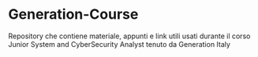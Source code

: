 # Generation-Course
Repository che contiene materiale, appunti e link utili usati durante il corso Junior System and CyberSecurity Analyst tenuto da Generation Italy
